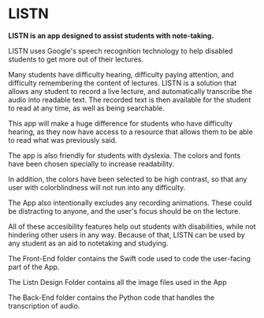 # LISTN

**LISTN is an app designed to assist students with note-taking.**

LISTN uses Google's speech recognition technology to help disabled students to get more out of their lectures.

Many students have difficulty hearing, difficulty paying attention, and difficulty remembering the content of lectures.
LISTN is a solution that allows any student to record a live lecture, and automatically transcribe the audio into readable text. The recorded text is then available for the student to read at any time, as well as being searchable.


This app will make a huge difference for students who have difficulty hearing, as they now have access to a resource that allows them to be able to read what was previously said.

The app is also friendly for students with dyslexia. The colors and fonts have been chosen specially to increase readability. 

In addition, the colors have been selected to be high contrast, so that any user with colorblindness will not run into any difficulty.

The App also intentionally excludes any recording animations. These could be distracting to anyone, and the user's focus should be on the lecture.

All of these accesibility features help out students with disabilities, while not hindering other users in any way.
Because of that, LISTN can be used by any student as an aid to notetaking and studying.



The Front-End folder contains the Swift code used to code the user-facing part of the App.

The Listn Design Folder contains all the image files used in the App

The Back-End folder contains the Python code that handles the transcription of audio. 

